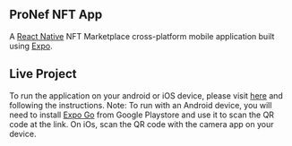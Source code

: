 ## ProNef NFT App
A [React Native](https://reactnative.dev) NFT Marketplace cross-platform mobile application built using [Expo](https://expo.dev).

## Live Project
To run the application on your android or iOS device, please visit [here](https://expo.dev/@niranad_expo/react-native-nft?serviceType=classic&distribution=expo-go) and following the instructions. Note: To run with an Android device, you will need to install [Expo Go](https://play.google.com/store/apps/details?id=host.exp.exponent&hl=en&gl=US) from Google Playstore and use it to scan the QR code at the link. On iOs, scan the QR code with the camera app on your device.
